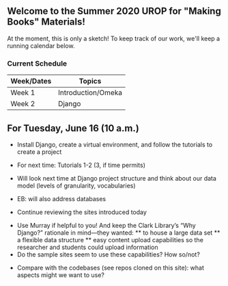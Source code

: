 ## Welcome to the Summer 2020 UROP for "Making Books" Materials!

At the moment, this is only a sketch! To keep track of our work, we'll keep a running calendar below.

### **Current Schedule**

Week/Dates   | Topics
------------ | -------------
Week 1       | Introduction/Omeka
Week 2       | Django


## **For Tuesday, June 16 (10 a.m.)**

-	Install Django, create a virtual environment, and follow the tutorials to create a project
*	For next time: Tutorials 1-2 (3, if time permits)
-	Will look next time at Django project structure and think about our data model (levels of granularity, vocabularies)
-	EB: will also address databases

-	Continue reviewing the sites introduced today
*	Use Murray if helpful to you! And keep the Clark Library’s “Why Django?” rationale in mind—they wanted:
**	to house a large data set
**	a flexible data structure
**	easy content upload capabilities so the researcher and students could upload information
*	Do the sample sites seem to use these capabilities? How so/not?

-	Compare with the codebases (see repos cloned on this site): what aspects might we want to use?
